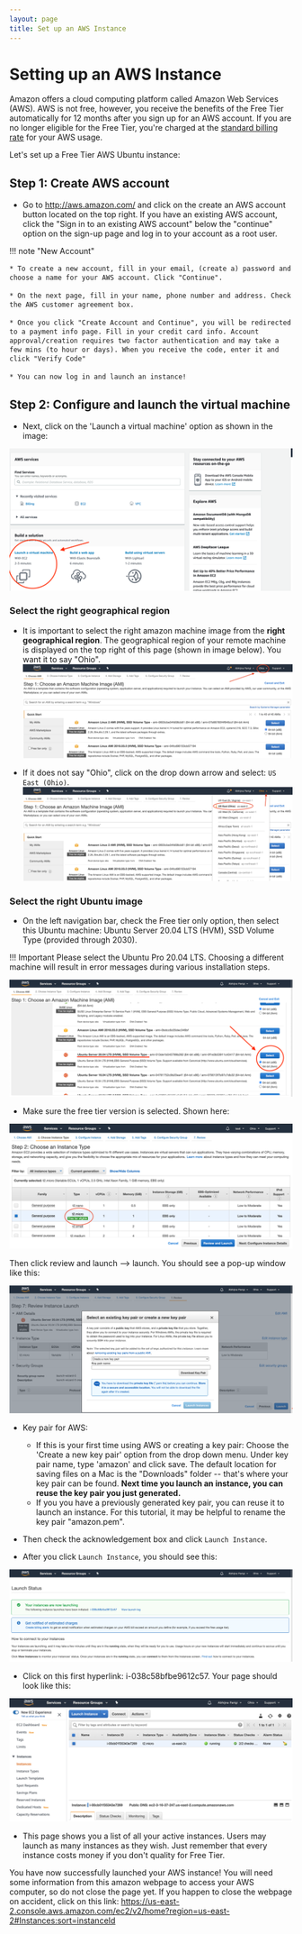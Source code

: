 ```yaml
---
layout: page
title: Set up an AWS Instance
---
```


Setting up an AWS Instance
==========================


Amazon offers a cloud computing platform called Amazon Web Services (AWS). AWS is not free, however, you receive the benefits of the Free Tier automatically for 12 months after you sign up for an AWS account. If you are no longer eligible for the Free Tier, you're charged at the [standard billing rate](https://docs.aws.amazon.com/awsaccountbilling/latest/aboutv2/free-tier-eligibility.html) for your AWS usage.


Let's set up a Free Tier AWS Ubuntu instance:

## Step 1: Create AWS account

* Go to <http://aws.amazon.com/> and click on the create an AWS account button located on the top right. If you have an existing AWS account, click the "Sign in to an existing AWS account" below the "continue" option on the sign-up page and log in to your account as a root user.

!!! note "New Account"

    * To create a new account, fill in your email, (create a) password and choose a name for your AWS account. Click "Continue".

    * On the next page, fill in your name, phone number and address. Check the AWS customer agreement box.

    * Once you click "Create Account and Continue", you will be redirected to a payment info page. Fill in your credit card info. Account approval/creation requires two factor authentication and may take a few mins (to hour or days). When you receive the code, enter it and click "Verify Code"

    * You can now log in and launch an instance!


## Step 2: Configure and launch the virtual machine

* Next, click on the 'Launch a virtual machine' option as shown in the image:

![](images/Launch.png)

### Select the right geographical region

* It is important to select the right amazon machine image from the **right geographical region**. The geographical region of your remote machine is displayed on the top right of this page (shown in image below). You want it to say "Ohio".
![](images/aws_ohio.png)

* If it does not say "Ohio", click on the drop down arrow and select: `US East (Ohio)`.
![](images/aws_ohio_selection.png)

### Select the right Ubuntu image

* On the left navigation bar, check the Free tier only option, then select this Ubuntu machine: Ubuntu Server 20.04 LTS (HVM), SSD Volume Type (provided through 2030).

!!! Important
    Please select the Ubuntu Pro 20.04 LTS. Choosing a different machine will result in error messages during various installation steps.

![](images/Ubuntu.png)

* Make sure the free tier version is selected. Shown here:

![](images/AWS_Free_Tier.png)


Then click review and launch --> launch. You should see a pop-up window like this:

![](images/KeyPair.png)

* Key pair for AWS:

    - If this is your first time using AWS or creating a key pair: Choose the 'Create a new key pair' option from the drop down menu. Under key pair name, type 'amazon' and click save. The default location for saving files on a Mac is the "Downloads" folder -- that's where your key pair can be found. **Next time you launch an instance, you can reuse the key pair you just generated.**
    - If you you have a previously generated key pair, you can reuse it to launch an instance. For this tutorial, it may be helpful to rename the key pair "amazon.pem".

* Then check the acknowledgement box and click `Launch Instance`.

* After you click `Launch Instance`, you should see this:

![](images/launching.png)

* Click on this first hyperlink: i-038c58bfbe9612c57. Your page should look like this:

![](images/aws_instances_list.png)

* This page shows you a list of all your active instances. Users may launch as many instances as they wish. Just remember that every instance costs money if you don't quality for Free Tier.

You have now successfully launched your AWS instance! You will need some information from this amazon webpage to access your AWS computer, so do not close the page yet. If you happen to close the webpage on accident, click on this link: <https://us-east-2.console.aws.amazon.com/ec2/v2/home?region=us-east-2#Instances:sort=instanceId>
